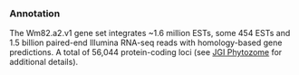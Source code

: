 ### Annotation

The Wm82.a2.v1 gene set integrates \~1.6 million ESTs, some 454 ESTs and
1.5 billion paired-end Illumina RNA-seq reads with homology-based gene
predictions. A total of 56,044 protein-coding loci (see [JGI
Phytozome](https://phytozome.jgi.doe.gov/pz/portal.html#!info?alias=Org_Gmax)
for additional details).
